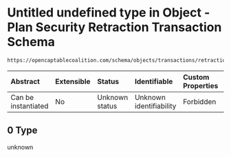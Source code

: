 # Untitled undefined type in Object - Plan Security Retraction Transaction Schema

```txt
https://opencaptablecoalition.com/schema/objects/transactions/retraction/plan_security_retraction#/allOf/0
```



| Abstract            | Extensible | Status         | Identifiable            | Custom Properties | Additional Properties | Access Restrictions | Defined In                                                                                                                                    |
| :------------------ | :--------- | :------------- | :---------------------- | :---------------- | :-------------------- | :------------------ | :-------------------------------------------------------------------------------------------------------------------------------------------- |
| Can be instantiated | No         | Unknown status | Unknown identifiability | Forbidden         | Allowed               | none                | [PlanSecurityRetraction.schema.json*](../../schema/objects/transactions/retraction/PlanSecurityRetraction.schema.json "open original schema") |

## 0 Type

unknown
